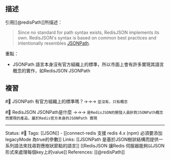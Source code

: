 ## 描述

引用[[@redisPath]]所描述：

> Since no standard for path syntax exists, RedisJSON implements its own. RedisJSON's syntax is based on common best practices and intentionally resembles [JSONPath](http://goessner.net/articles/JsonPath/).

重點：
- JSONPath 語言本身沒有官方組織上的標準，所以市面上會有許多實現其語言概念的實作，如RedisJSON JSONPath


## 複習

#🧠 JSONPath 有官方組織上的標準嗎？->->-> `並沒有，只有概念`

#🧠 RedisJSON JSONPath是什麼 ->->-> `是RedisJSON的開發人員針對JSONPath概念而實現的產品，屬於Redis官方本身的JSONPath 實現`

---
Status: #🌱 
Tags:
[[JSON]] - [[connect-redis 支援 redis 4.x (npm) 必須要添加 legacyMode 為true的參數]]
Links:
[[JSONPath 是基於JSON樹狀結構而提供一系列語法來找尋對應樹狀節點的語言]]
[[RedisJSON 讓Redis 伺服器能夠以JSON形式來處理每個key上的value]]
References:
[[@redisPath]]